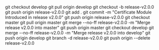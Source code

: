 git checkout develop
git pull origin develop
git checkout -b release-v2.0.0
git push origin release-v2.0.0
git add .
git commit -m "Certificate Module Introduced in release v2.0.0"
git push origin release-v2.0.0
git checkout master
git pull origin master
git merge --no-ff release-v2.0.0 -m "Merge release v2.0.0 into master"
git push origin master
git checkout develop
git merge --no-ff release-v2.0.0 -m "Merge release v2.0.0 into develop"
git push origin develop
git branch -d release-v2.0.0
git push origin --delete release-v2.0.0
